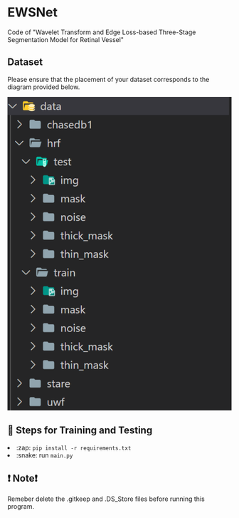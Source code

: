 # EWSNet
Code of "Wavelet Transform and Edge Loss-based Three-Stage Segmentation Model for Retinal Vessel"

## Dataset
Please ensure that the placement of your dataset corresponds to the diagram provided below.

![](https://github.com/xuecheng990531/EWSNet/blob/main/visual_output/data.png)

## :key: Steps for Training and Testing

<li> :zap: <code>pip install -r requirements.txt </code></li>

<li> :snake: run <code>main.py</code></li>

## :exclamation: Note:exclamation:
Remeber delete the .gitkeep and .DS_Store files before running this program.
